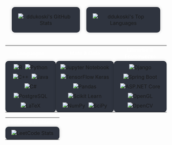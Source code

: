 <div align="center">
  <table style="width: 100%; border-collapse: separate; border-spacing: 20px;">
    <tr>
      <td valign="top" style="padding:20px; text-align:center; border-radius:10px; background-color:#2f343f; box-shadow: 0 0 10px rgba(0, 0, 0, 0.2);">
        <div style="display: flex; flex-direction: column; align-items: center; justify-content: center; height: 100%;">
          <img src="https://github-readme-stats.vercel.app/api?username=ddukoski&theme=darcula&show_icons=true&hide_border=true&count_private=true" alt="ddukoski's GitHub Stats" />
        </div>
      </td>
      <td valign="top" style="padding:20px; text-align:center; border-radius:10px; background-color:#2f343f; box-shadow: 0 0 10px rgba(0, 0, 0, 0.2);">
        <div style="display: flex; flex-direction: column; align-items: center; justify-content: center; height: 100%;">
          <img src="https://github-readme-stats.vercel.app/api/top-langs/?username=ddukoski&theme=darcula&show_icons=true&hide_border=true&layout=compact" alt="ddukoski's Top Languages" />
        </div>
      </td>
    </tr>
  </table>
</div>

<div style="margin-top: 20px;">
  <table style="width: 100%;">
    <tr>
      <th style="text-align: center; color: white;">Languages</th>
      <th style="text-align: center; color: white;">Math & Data</th>
      <th style="text-align: center; color: white;">Libraries & Frameworks</th>
    </tr>
    <tr>
      <td style="text-align: center; background-color:#2f343f; padding: 10px; border-radius: 10px; box-shadow: 0 0 10px rgba(0, 0, 0, 0.2);">
        <div style="display: flex; flex-wrap: wrap; justify-content: center; gap: 10px;">
          <img src="https://img.shields.io/badge/-R-276DC3?style=for-the-badge&logo=r&logoColor=white" alt="R" />
          <img src="https://img.shields.io/badge/-Python-3776AB?style=for-the-badge&logo=python&logoColor=white" alt="Python" />
          <img src="https://img.shields.io/badge/-C++-00599C?style=for-the-badge&logo=c%2B%2B&logoColor=white" alt="C++" />
          <img src="https://img.shields.io/badge/-Java-ED8B00?style=for-the-badge&logo=java&logoColor=white" alt="Java" />
          <img src="https://img.shields.io/badge/-C%23-239120?style=for-the-badge&logo=c-sharp&logoColor=white" alt="C#" />
          <img src="https://img.shields.io/badge/-PostgreSQL-316192?style=for-the-badge&logo=postgresql&logoColor=white" alt="PostgreSQL" />
          <img src="https://img.shields.io/badge/-LaTeX-008080?style=for-the-badge&logo=latex&logoColor=white" alt="LaTeX" />
        </div>
      </td>
      <td style="text-align: center; background-color:#2f343f; padding: 10px; border-radius: 10px; box-shadow: 0 0 10px rgba(0, 0, 0, 0.2);">
        <div style="display: flex; flex-wrap: wrap; justify-content: center; gap: 10px;">
          <img src="https://img.shields.io/badge/-Jupyter%20Notebook-F37626?style=for-the-badge&logo=jupyter&logoColor=white" alt="Jupyter Notebook" />
          <img src="https://img.shields.io/badge/-TensorFlow%20Keras-FF6F00?style=for-the-badge&logo=tensorflow&logoColor=white" alt="TensorFlow Keras" />
          <img src="https://img.shields.io/badge/-Pandas-150458?style=for-the-badge&logo=pandas&logoColor=white" alt="Pandas" />
          <img src="https://img.shields.io/badge/-Scikit%20Learn-F7931E?style=for-the-badge&logo=scikit-learn&logoColor=white" alt="Scikit Learn" />
          <img src="https://img.shields.io/badge/-NumPy-013243?style=for-the-badge&logo=numpy&logoColor=white" alt="NumPy" />
          <img src="https://img.shields.io/badge/-SciPy Stats-8CAAE6?style=for-the-badge&logo=scipy&logoColor=white" alt="SciPy" />
        </div>
      </td>
      <td style="text-align: center; background-color:#2f343f; padding: 10px; border-radius: 10px; box-shadow: 0 0 10px rgba(0, 0, 0, 0.2);">
        <div style="display: flex; flex-wrap: wrap; justify-content: center; gap: 10px;">
          <img src="https://img.shields.io/badge/-Django-092E20?style=for-the-badge&logo=django&logoColor=white" alt="Django" />
          <img src="https://img.shields.io/badge/-Spring%20Boot-6DB33F?style=for-the-badge&logo=spring-boot&logoColor=white" alt="Spring Boot" />
          <img src="https://img.shields.io/badge/-ASP.NET%20Core-512BD4?style=for-the-badge&logo=asp.net&logoColor=white" alt="ASP.NET Core" />
          <img src="https://img.shields.io/badge/-OpenGL-5586A4?style=for-the-badge&logo=opengl&logoColor=white" alt="OpenGL" />
          <img src="https://img.shields.io/badge/-OpenCV-27338e?style=for-the-badge&logo=opencv&logoColor=white" alt="OpenCV" />
        </div>
      </td>


  </table>
</div>

<div align="center">
  <table>
    <tr>
      <th style="text-align: center; color: white;">LeetCode Problems</th>
    </tr>
    <tr>
       <td style="text-align: center; background-color:#2f343f; padding: 10px; border-radius: 10px; box-shadow: 0 0 10px rgba(0, 0, 0, 0.2);">
        <div style="display: flex; flex-wrap: wrap; justify-content: center; gap: 10px;">
            <img src="https://leetcard.jacoblin.cool/davidduko?theme=dark&font=JetBrains%20Mono" alt="LeetCode Stats" />
        </div>
      </td>
    </tr>
  </table>
</div>


